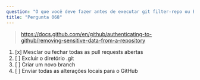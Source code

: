 ```yaml
---
question: "O que você deve fazer antes de executar git filter-repo ou BFG Repo-Cleaner para remover dados sensíveis do seu repositório?"
title: "Pergunta 068"
---
```


> https://docs.github.com/en/github/authenticating-to-github/removing-sensitive-data-from-a-repository
1. [x] Mesclar ou fechar todas as pull requests abertas
1. [ ] Excluir o diretório .git
1. [ ] Criar um novo branch
1. [ ] Enviar todas as alterações locais para o GitHub

